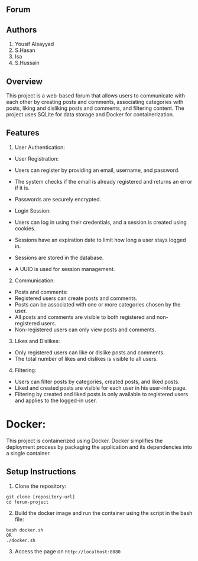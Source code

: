 ## Forum

## Authors
1. Yousif Alsayyad
2. S.Hasan
3. Isa
4. S.Hussain

## Overview
This project is a web-based forum that allows users to communicate with each other by creating posts and comments, associating categories with posts, liking and disliking posts and comments, and filtering content. The project uses SQLite for data storage and Docker for containerization.

## Features
1. User Authentication:

- User Registration: 
- Users can register by providing an email, username, and password.
- The system checks if the email is already registered and returns an error if it is.
- Passwords are securely encrypted.

- Login Session: 
- Users can log in using their credentials, and a session is created using cookies.
- Sessions have an expiration date to limit how long a user stays logged in.
- Sessions are stored in the database.
- A UUID is used for session management.

2. Communication:

- Posts and comments:
- Registered users can create posts and comments.
- Posts can be associated with one or more categories chosen by the user.
- All posts and comments are visible to both registered and non-registered users.
- Non-registered users can only view posts and comments.

3. Likes and Dislikes:

- Only registered users can like or dislike posts and comments.
- The total number of likes and dislikes is visible to all users.

4. Filtering:

- Users can filter posts by categories, created posts, and liked posts.
- Liked and created posts are visible for each user in his user-info page.
- Filtering by created and liked posts is only available to registered users and applies to the logged-in user.

# Docker:

This project is containerized using Docker. Docker simplifies the deployment process by packaging the application and its dependencies into a single container.

## Setup Instructions

1. Clone the repository:
```
git clone [repository-url]
cd forum-project
```
2. Build the docker image and run the container using the script in the bash file:
```
bash docker.sh 
OR
./docker.sh
```
3. Access the page on `http://localhost:8080`




